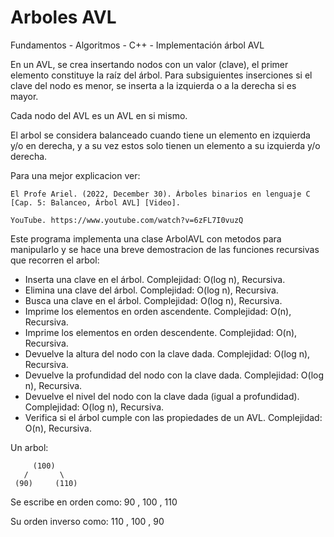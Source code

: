 # Arboles AVL
Fundamentos - Algoritmos - C++ - Implementación árbol AVL

En un AVL, se crea insertando nodos con un valor (clave), el primer elemento constituye la raíz del árbol.
Para subsiguientes inserciones si el clave del nodo es menor, se inserta a la izquierda o a la derecha si es mayor.

Cada nodo del AVL es un AVL en si mismo.

El arbol se considera balanceado cuando tiene un elemento en izquierda y/o en derecha, y a su vez estos solo tienen un elemento a su izquierda y/o derecha.

Para una mejor explicacion ver:

    El Profe Ariel. (2022, December 30). Árboles binarios en lenguaje C [Cap. 5: Balanceo, Árbol AVL] [Video].
    
    YouTube. https://www.youtube.com/watch?v=6zFL7I0vuzQ

Este programa implementa una clase ArbolAVL con metodos para manipularlo y se hace una breve demostracion de las funciones recursivas que recorren el arbol:

* Inserta una clave en el árbol. Complejidad: O(log n), Recursiva.
* Elimina una clave del árbol. Complejidad: O(log n), Recursiva.
* Busca una clave en el árbol. Complejidad: O(log n), Recursiva.
* Imprime los elementos en orden ascendente. Complejidad: O(n), Recursiva.
* Imprime los elementos en orden descendente. Complejidad: O(n), Recursiva.
* Devuelve la altura del nodo con la clave dada. Complejidad: O(log n), Recursiva.
* Devuelve la profundidad del nodo con la clave dada. Complejidad: O(log n), Recursiva.
* Devuelve el nivel del nodo con la clave dada (igual a profundidad). Complejidad: O(log n), Recursiva.
* Verifica si el árbol cumple con las propiedades de un AVL. Complejidad: O(n), Recursiva.

Un arbol:
```
     (100)
   /       \
 (90)     (110)
```

Se escribe en orden como: 90 , 100 , 110

Su orden inverso como: 110 , 100 , 90


